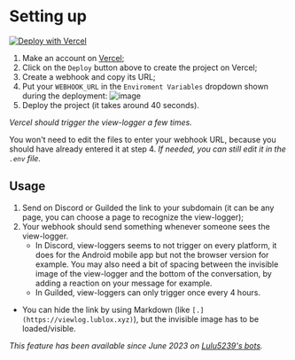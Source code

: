 # Setting up

[![Deploy with Vercel](https://vercel.com/button)](https://vercel.com/new/clone?repository-url=https%3A%2F%2Fgithub.com%2Flulu5239%2Fview-loggers&env=WEBHOOK_URL&envDescription=Paste%20your%20Discord%2FGuilded%20Webhook%20URL)

1. Make an account on [Vercel](https://vercel.com/);
2. Click on the `Deploy` button above to create the project on Vercel;
3. Create a webhook and copy its URL;
4. Put your `WEBHOOK_URL` in the `Enviroment Variables` dropdown shown during the deployment:
   ![image](https://github.com/Zaid-maker/view-loggers/assets/53424436/b0f1dbb6-304c-4719-a4e6-2adbba8a67ba)
5. Deploy the project (it takes around 40 seconds).

*Vercel should trigger the view-logger a few times.*

You won't need to edit the files to enter your webhook URL, because you should have already entered it at step 4. *If needed, you can still edit it in the `.env` file.*

## Usage

1. Send on Discord or Guilded the link to your subdomain (it can be any page, you can choose a page to recognize the view-logger);
2. Your webhook should send something whenever someone sees the view-logger.
   * In Discord, view-loggers seems to not trigger on every platform, it does for the Android mobile app but not the browser version for example. You may also need a bit of spacing between the invisible image of the view-logger and the bottom of the conversation, by adding a reaction on your message for example.
   * In Guilded, view-loggers can only trigger once every 4 hours.

* You can hide the link by using Markdown (like `[.](https://viewlog.lublox.xyz)`), but the invisible image has to be loaded/visible.

*This feature has been available since June 2023 on [Lulu5239's bots](https://discord.com/api/oauth2/authorize?client_id=760184483659251753&permissions=0&scope=applications.commands%20bot).*
